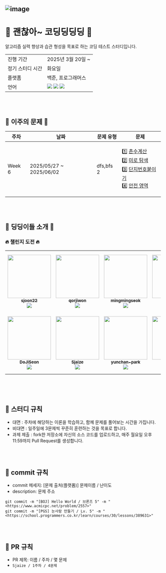 ![image](https://github.com/user-attachments/assets/6e433204-730b-406d-b892-571823b2c675)
---
# 💯 괜찮아~ 코딩딩딩딩 💯
알고리즘 실력 향상과 습관 형성을 목표로 하는 코딩 테스트 스터디입니다.

<table>
  <tr>
    <td>진행 기간</td>
    <td>2025년 3월 20일 ~ </td>
  </tr>
  <tr>
    <td>정기 스터디 시간</td>
    <td>화요일  </td>
  </tr>
  <tr>
    <td>플랫폼</td>
    <td>백준, 프로그래머스</td>
  </tr>
  <tr>
    <td>언어</td>
    <td>
<img src="https://img.shields.io/badge/Python-3776AB?style=for-the-badge&logo=python&logoColor=white">
<img src="https://img.shields.io/badge/Java-007396.svg?&style=for-the-badge&logo=Java&logoColor=white">
<img src="https://img.shields.io/badge/C++-00599C?style=for-the-badge&logo=c%2B%2B&logoColor=white">
    </td>
  </tr>
</table>

<br />
<br />

## 👑 이주의 문제 👑

| 주차 | 날짜 | 문제 유형 | 문제 |
| --- | --- | --- | --- |
| Week 6 | 2025/05/27 ~ 2025/06/02 | dfs,bfs 2 | <p align=left> 1️⃣ [촌수계산](https://www.acmicpc.net/problem/2644) <br> 2️⃣ [미로 탐색](https://www.acmicpc.net/problem/2178) <br> 3️⃣ [단지번호붙이기](https://www.acmicpc.net/problem/2667) <br> 4️⃣ [안전 영역](https://www.acmicpc.net/problem/2468)
</p>

<br />
<br />

## 🥳 딩딩이들 소개 🥳
### 🔥 챌린지 도전 🔥

<table><tr>         
<td align="center" width="140px" height="200px"><a href="https://github.com/sjoon22"><img src="https://avatars.githubusercontent.com/u/160305407?v=4?s=100" width="140px;" alt=""/>         <br /><sub><b>sjoon22</b><br><img src="https://us-central1-progress-markdown.cloudfunctions.net/progress/4"/></sub></a><br /></td>
<td align="center" width="140px" height="200px"><a href="https://github.com/qorjiwon"><img src="https://avatars.githubusercontent.com/u/82700743?v=4?s=100" width="140px;" alt=""/>         <br /><sub><b>qorjiwon</b><br><img src="https://us-central1-progress-markdown.cloudfunctions.net/progress/21"/></sub></a><br /></td>
<td align="center" width="140px" height="200px"><a href="https://github.com/mingmingseok"><img src="https://avatars.githubusercontent.com/u/145955083?v=4?s=100" width="140px;" alt=""/>         <br /><sub><b>mingmingseok</b><br><img src="https://us-central1-progress-markdown.cloudfunctions.net/progress/13"/></sub></a><br /></td>
<td align="center" width="140px" height="200px"><a href="https://github.com/gaeunji"><img src="https://avatars.githubusercontent.com/u/158152252?v=4?s=100" width="140px;" alt=""/>         <br /><sub><b>gaeunji</b><br><img src="https://us-central1-progress-markdown.cloudfunctions.net/progress/12"/></sub></a><br /></td>
<td align="center" width="140px" height="200px"><a href="https://github.com/reewon"><img src="https://avatars.githubusercontent.com/u/85295944?v=4?s=100" width="140px;" alt=""/>         <br /><sub><b>reewon</b><br><img src="https://us-central1-progress-markdown.cloudfunctions.net/progress/19"/></sub></a><br /></td>
</tr><tr>         
<td align="center" width="140px" height="200px"><a href="https://github.com/DoJiSeon"><img src="https://avatars.githubusercontent.com/u/66786183?v=4?s=100" width="140px;" alt=""/>         <br /><sub><b>DoJiSeon</b><br><img src="https://us-central1-progress-markdown.cloudfunctions.net/progress/12"/></sub></a><br /></td>
<td align="center" width="140px" height="200px"><a href="https://github.com/Sjaize"><img src="https://avatars.githubusercontent.com/u/194899453?v=4?s=100" width="140px;" alt=""/>         <br /><sub><b>Sjaize</b><br><img src="https://us-central1-progress-markdown.cloudfunctions.net/progress/16"/></sub></a><br /></td>
<td align="center" width="140px" height="200px"><a href="https://github.com/yunchan-park"><img src="https://avatars.githubusercontent.com/u/194897454?v=4?s=100" width="140px;" alt=""/>         <br /><sub><b>yunchan-park</b><br><img src="https://us-central1-progress-markdown.cloudfunctions.net/progress/7"/></sub></a><br /></td>
<td align="center" width="140px" height="200px"><a href="https://github.com/jsshin8128"><img src="https://avatars.githubusercontent.com/u/187975806?v=4?s=100" width="140px;" alt=""/>         <br /><sub><b>jsshin8128</b><br><img src="https://us-central1-progress-markdown.cloudfunctions.net/progress/4"/></sub></a><br /></td>
</table><br />

<br />
<br />

## 📌 스터디 규칙

- 대면 : 주차에 해당하는 이론을 학습하고, 함께 문제를 풀어보는 시간을 가집니다. 
- 비대면 : 일주일에 3문제씩 꾸준히 훈련하는 것을 목표로 합니다.
- 과제 제출 : fork한 저장소에 자신의 소스 코드를 업로드하고, 매주 월요일 오후 11:59까지 Pull Request를 생성합니다.

<br />
<br />

## 📌 commit 규칙

- commit 메세지: [문제 출처(플랫폼)] 문제이름 / 난이도
- description: 문제 주소

```
git commit -m "[BOJ] Hello World / 브론즈 5" -m "<https://www.acmicpc.net/problem/2557>"
git commit -m "[PGS] 눈사람 만들기 / Lv. 5" -m "<https://school.programmers.co.kr/learn/courses/30/lessons/389631>"
```

<br />
<br />

## 📌 PR 규칙

- PR 제목: 이름 / 주차 / 몇 문제
- `Sjaize / 1주차 / 4문제`
